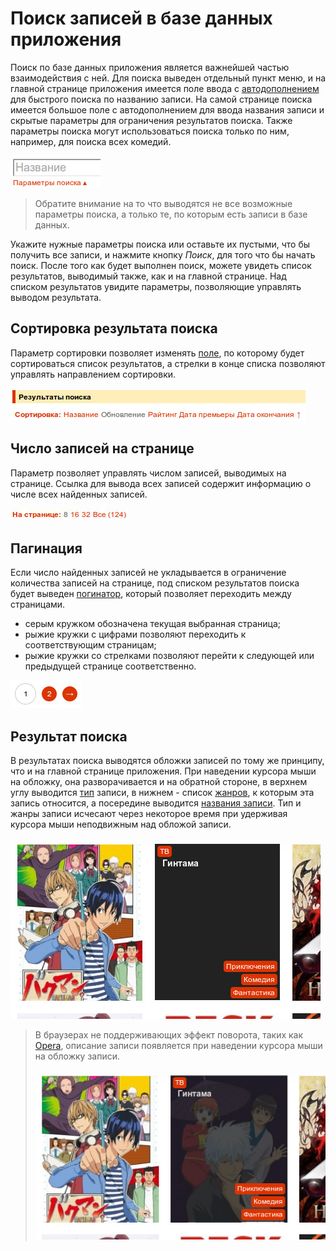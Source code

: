 # Поиск записей в базе данных приложения

Поиск по базе данных приложения является важнейшей частью взаимодействия с ней. Для поиска выведен отдельный пункт меню,
и на главной странице приложения имеется поле ввода с [автодополнением](http://ru.wikipedia.org/wiki/Автодополнение) для
быстрого поиска по названию записи. На самой странице поиска имеется большое поле с автодополнением для ввода названия
записи и скрытые параметры для ограничения результатов поиска. Также параметры поиска могут использоваться поиска только
по ним, например, для поиска всех комедий.

![Параметры поиска](https://raw.githubusercontent.com/anime-db/anime-db-docs/master/images/ru/general/search_params.jpg)

> Обратите внимание на то что выводятся не все возможные параметры поиска, а только те, по которым есть записи в базе
данных.

Укажите нужные параметры поиска или оставьте их пустыми, что бы получить все записи, и нажмите кнопку *Поиск*, для того
что бы начать поиск. После того как будет выполнен поиск, можете увидеть список результатов, выводимый также, как и на
главной странице. Над списком результатов увидите параметры, позволяющие управлять выводом результата.

## Сортировка результата поиска

Параметр сортировки позволяет изменять [поле](/ru/user/item/fields.md), по которому будет сортироваться список
результатов, а стрелки в конце списка позволяют управлять направлением сортировки.

![Сортировка результата поиска](https://raw.githubusercontent.com/anime-db/anime-db-docs/master/images/ru/general/search_sort.jpg)

## Число записей на странице

Параметр позволяет управлять числом записей, выводимых на странице. Ссылка для вывода всех записей содержит информацию
о числе всех найденных записей.

![Число записей на странице](https://raw.githubusercontent.com/anime-db/anime-db-docs/master/images/ru/general/search_limit.jpg)

## Пагинация

Если число найденных записей не укладывается в ограничение количества записей на странице, под списком результатов
поиска будет выведен [погинатор](http://ru.wikipedia.org/wiki/Пагинация), который позволяет переходить между страницами.

- серым кружком обозначена текущая выбранная страница;
- рыжие кружки с цифрами позволяют переходить к соответствующим страницам;
- рыжие кружки со стрелками позволяют перейти к следующей или предыдущей странице соответственно.

![Пагинация](https://raw.githubusercontent.com/anime-db/anime-db-docs/master/images/ru/general/pager.jpg)

## Результат поиска

В результатах поиска выводятся обложки записей по тому же принципу, что и на главной странице приложения. При
наведении курсора мыши на обложку, она разворачивается и на обратной стороне, в верхнем углу выводится
[тип](/ru/user/item/fields.md#%D0%A2%D0%B8%D0%BF) записи, в нижнем - список
[жанров](/ru/user/item/fields.md#%D0%96%D0%B0%D0%BD%D1%80%D1%8B), к которым эта запись относится, а посередине выводится
[названия записи](/ru/user/item/fields.md#%D0%9E%D1%81%D0%BD%D0%BE%D0%B2%D0%BD%D0%BE%D0%B5+%D0%BD%D0%B0%D0%B7%D0%B2%D0%B0%D0%BD%D0%B8%D0%B5).
Тип и жанры записи исчесают через некоторое время при удерживая курсора мыши неподвижным над обложой записи.

![Список записей](https://raw.githubusercontent.com/anime-db/anime-db-docs/master/images/ru/general/list_images.jpg)

> В браузерах не поддерживающих эффект поворота, таких как [Opera](http://www.opera.com/), описание записи появляется
при наведении курсора мыши на обложку записи.
> 
> ![Список записей без эффекта разворота](https://raw.githubusercontent.com/anime-db/anime-db-docs/master/images/ru/general/list_images_not_reversal.jpg)
